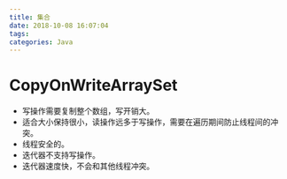 ```yaml
---
title: 集合
date: 2018-10-08 16:07:04
tags:
categories: Java
---
```

# CopyOnWriteArraySet
* 写操作需要复制整个数组，写开销大。
* 适合大小保持很小，读操作远多于写操作，需要在遍历期间防止线程间的冲突。
* 线程安全的。
* 迭代器不支持写操作。
* 迭代器速度快，不会和其他线程冲突。